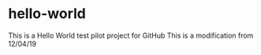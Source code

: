 # hello-world
This is a Hello World test pilot project for GitHub
This is a modification from 12/04/19
